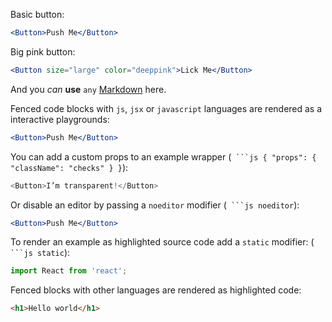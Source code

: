 Basic button:

```jsx
<Button>Push Me</Button>
```

Big pink button:

```jsx
<Button size="large" color="deeppink">Lick Me</Button>
```

And you *can* **use** `any` [Markdown](http://daringfireball.net/projects/markdown/) here.

Fenced code blocks with `js`, `jsx` or `javascript` languages are rendered as a interactive playgrounds:

```jsx
<Button>Push Me</Button>
```

You can add a custom props to an example wrapper (```` ```js { "props": { "className": "checks" } }````):

```js { "props": { "className": "checks" } }
<Button>I’m transparent!</Button>
```

Or disable an editor by passing a `noeditor` modifier (```` ```js noeditor````):

```jsx noeditor
<Button>Push Me</Button>
```

To render an example as highlighted source code add a `static` modifier: (```` ```js static````):

```js static
import React from 'react';
```

Fenced blocks with other languages are rendered as highlighted code:

```html
<h1>Hello world</h1>
```
